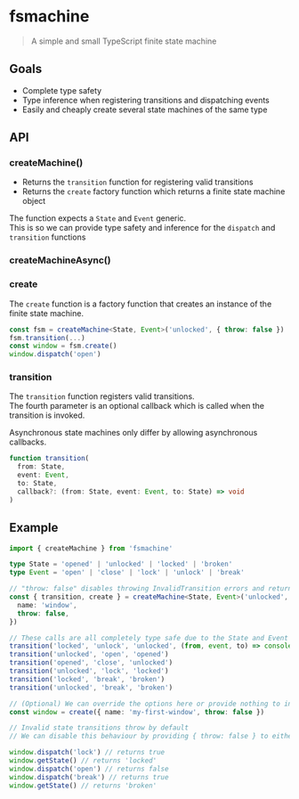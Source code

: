 # fsmachine

> A simple and small TypeScript finite state machine

## Goals

- Complete type safety
- Type inference when registering transitions and dispatching events
- Easily and cheaply create several state machines of the same type

## API

### createMachine()

- Returns the `transition` function for registering valid transitions
- Returns the `create` factory function which returns a finite state machine object

The function expects a `State` and `Event` generic.  
This is so we can provide type safety and inference for the `dispatch` and `transition` functions

### createMachineAsync()

### create

The `create` function is a factory function that creates an instance of the finite state machine.

```ts
const fsm = createMachine<State, Event>('unlocked', { throw: false })
fsm.transition(...)
const window = fsm.create()
window.dispatch('open')
```

### transition

The `transition` function registers valid transitions.  
The fourth parameter is an optional callback which is called when the transition is invoked.

Asynchronous state machines only differ by allowing asynchronous callbacks.

```ts
function transition(
  from: State,
  event: Event,
  to: State,
  callback?: (from: State, event: Event, to: State) => void
)
```

## Example

```ts
import { createMachine } from 'fsmachine'

type State = 'opened' | 'unlocked' | 'locked' | 'broken'
type Event = 'open' | 'close' | 'lock' | 'unlock' | 'break'

// "throw: false" disables throwing InvalidTransition errors and returns false instead
const { transition, create } = createMachine<State, Event>('unlocked', {
  name: 'window',
  throw: false,
})

// These calls are all completely type safe due to the State and Event generics provided earlier
transition('locked', 'unlock', 'unlocked', (from, event, to) => console.log({ from, event, to }))
transition('unlocked', 'open', 'opened')
transition('opened', 'close', 'unlocked')
transition('unlocked', 'lock', 'locked')
transition('locked', 'break', 'broken')
transition('unlocked', 'break', 'broken')

// (Optional) We can override the options here or provide nothing to inherit the original options.
const window = create({ name: 'my-first-window', throw: false })

// Invalid state transitions throw by default
// We can disable this behaviour by providing { throw: false } to either createMachine() or to create()

window.dispatch('lock') // returns true
window.getState() // returns 'locked'
window.dispatch('open') // returns false
window.dispatch('break') // returns true
window.getState() // returns 'broken'
```
